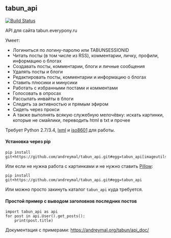 tabun_api
---------

[![Build Status](https://travis-ci.org/andreymal/tabun_api.svg?branch=master)](https://travis-ci.org/andreymal/tabun_api)

API для сайта tabun.everypony.ru

Умеет:

* Логиниться по логину-паролю или TABUNSESSIONID
* Читать посты (в том числе из RSS), комментарии, личку, профили, информацию о блогах
* Создавать посты, комментарии, блоги и личные сообщения
* Удалять посты и блоги
* Редактировать посты, комментарии и информацию о блогах
* Ставить плюсики и минусики
* Работать с избранными постами и комментами
* Голосовать в опросах
* Рассылать инвайты в блоги
* Следить за активностью и прямым эфиром
* Сидеть через прокси
* А также выполнять всякую служебную мелочёвку: искать картинки, которые не смайлики, переводить html в txt и прочее

Требует Python 2.7/3.4, [lxml](http://lxml.de/) и [iso8601](https://bitbucket.org/micktwomey/pyiso8601) для работы.


#### Установка через pip

```
pip install git+https://github.com/andreymal/tabun_api.git#egg=tabun_api[imageutils]
```

Или если не нужна работа с картинками и не нужно ставить [Pillow](https://pillow.readthedocs.org/):

```
pip install git+https://github.com/andreymal/tabun_api.git#egg=tabun_api
```

Или можно просто закинуть каталог `tabun_api` куда требуется.


#### Простой пример с выводом заголовков последних постов

```
import tabun_api as api
for post in api.User().get_posts():
    print(post.title)
```

Документация с примерами: https://andreymal.org/tabun/api_doc/
